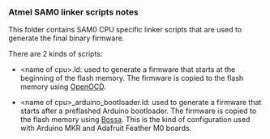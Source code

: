 ### Atmel SAM0 linker scripts notes

This folder contains SAM0 CPU specific linker scripts that are used to generate
the final binary firmware.

There are 2 kinds of scripts:

* &lt;name of cpu&gt;.ld: used to generate a firmware that starts at the
beginning of the flash memory. The firmware is copied to the flash memory
using [OpenOCD](https://github.com/ntfreak/openocd).

* &lt;name of cpu&gt;\_arduino\_bootloader.ld: used to generate a firmware
that starts after a preflashed Arduino bootloader. The firmware is copied to
the flash memory using [Bossa](https://github.com/shumatech/BOSSA).
This is the kind of configuration used with Arduino MKR and Adafruit Feather
M0 boards.